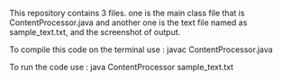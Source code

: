This repository contains 3 files. one is the main class file that is ContentProcessor.java and another one is the text file named as sample_text.txt, and the screenshot of output.


To compile this code on the terminal use : javac ContentProcessor.java

   

To run the code use : java ContentProcessor sample_text.txt
